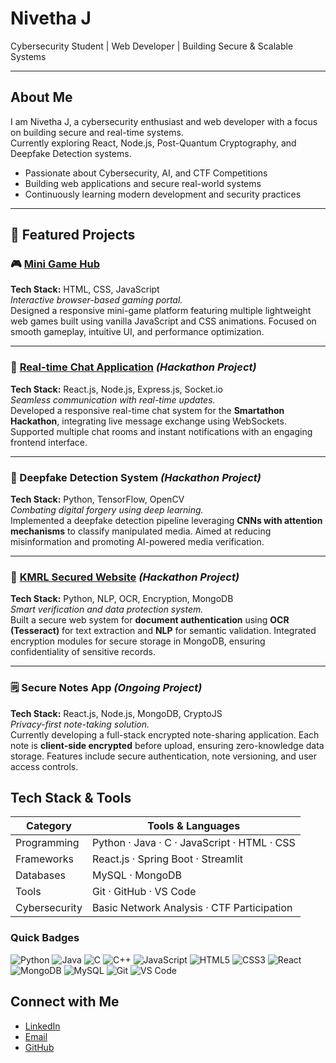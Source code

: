 # Nivetha J
Cybersecurity Student | Web Developer | Building Secure & Scalable Systems

---

## About Me
I am Nivetha J, a cybersecurity enthusiast and web developer with a focus on building secure and real-time systems.  
Currently exploring React, Node.js, Post-Quantum Cryptography, and Deepfake Detection systems.

- Passionate about Cybersecurity, AI, and CTF Competitions
- Building web applications and secure real-world systems
- Continuously learning modern development and security practices

---
## 🌟 Featured Projects

### 🎮 [Mini Game Hub](https://github.com/Nivetha100307/minigame-hub)
**Tech Stack:** HTML, CSS, JavaScript  
*Interactive browser-based gaming portal.*  
Designed a responsive mini-game platform featuring multiple lightweight web games built using vanilla JavaScript and CSS animations. Focused on smooth gameplay, intuitive UI, and performance optimization.  


---

### 💬 [Real-time Chat Application](https://github.com/Lakshana-K-1907/Smartathon) *(Hackathon Project)*  
**Tech Stack:** React.js, Node.js, Express.js, Socket.io  
*Seamless communication with real-time updates.*  
Developed a responsive real-time chat system for the **Smartathon Hackathon**, integrating live message exchange using WebSockets. Supported multiple chat rooms and instant notifications with an engaging frontend interface.  

---

### 🧠 Deepfake Detection System *(Hackathon Project)*  
**Tech Stack:** Python, TensorFlow, OpenCV  
*Combating digital forgery using deep learning.*  
Implemented a deepfake detection pipeline leveraging **CNNs with attention mechanisms** to classify manipulated media. Aimed at reducing misinformation and promoting AI-powered media verification.  


---

### 🧾 [KMRL Secured Website](https://github.com/Nivetha100307/DEEPSEARCH) *(Hackathon Project)*  
**Tech Stack:** Python, NLP, OCR, Encryption, MongoDB  
*Smart verification and data protection system.*  
Built a secure web system for **document authentication** using **OCR (Tesseract)** for text extraction and **NLP** for semantic validation. Integrated encryption modules for secure storage in MongoDB, ensuring confidentiality of sensitive records.  

---

### 🗒️ Secure Notes App *(Ongoing Project)*  
**Tech Stack:** React.js, Node.js, MongoDB, CryptoJS  
*Privacy-first note-taking solution.*  
Currently developing a full-stack encrypted note-sharing application. Each note is **client-side encrypted** before upload, ensuring zero-knowledge data storage. Features include secure authentication, note versioning, and user access controls.  


## Tech Stack & Tools

| Category          | Tools & Languages |
|------------------|-----------------|
| Programming       | Python · Java · C · JavaScript · HTML · CSS |
| Frameworks        | React.js · Spring Boot · Streamlit |
| Databases         | MySQL · MongoDB |
| Tools             | Git · GitHub · VS Code |
| Cybersecurity     | Basic Network Analysis · CTF Participation |

### Quick Badges
![Python](https://img.shields.io/badge/-Python-3776AB?style=for-the-badge&logo=python&logoColor=white)
![Java](https://img.shields.io/badge/-Java-007396?style=for-the-badge&logo=java&logoColor=white)
![C](https://img.shields.io/badge/-C-00599C?style=for-the-badge&logo=c&logoColor=white)
![C++](https://img.shields.io/badge/-C++-00599C?style=for-the-badge&logo=c%2B%2B&logoColor=white)
![JavaScript](https://img.shields.io/badge/-JavaScript-F7DF1E?style=for-the-badge&logo=javascript&logoColor=black)
![HTML5](https://img.shields.io/badge/-HTML5-E34F26?style=for-the-badge&logo=html5&logoColor=white)
![CSS3](https://img.shields.io/badge/-CSS3-1572B6?style=for-the-badge&logo=css3&logoColor=white)
![React](https://img.shields.io/badge/-React-61DAFB?style=for-the-badge&logo=react&logoColor=black)
![MongoDB](https://img.shields.io/badge/-MongoDB-47A248?style=for-the-badge&logo=mongodb&logoColor=white)
![MySQL](https://img.shields.io/badge/-MySQL-4479A1?style=for-the-badge&logo=mysql&logoColor=white)
![Git](https://img.shields.io/badge/-Git-F05032?style=for-the-badge&logo=git&logoColor=white)
![VS Code](https://img.shields.io/badge/-VS%20Code-007ACC?style=for-the-badge&logo=visual-studio-code&logoColor=white)


## Connect with Me
- [LinkedIn](https://www.linkedin.com/in/nivetha-j-ab8412330)  
- [Email](mailto:nivethajayakumar07@gmail.com)  
- [GitHub](https://github.com/Nivetha100307)
